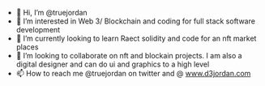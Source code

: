 - 👋 Hi, I’m @truejordan
- 👀 I’m interested in Web 3/ Blockchain and coding for full stack software development
- 🌱 I’m currently looking to learn Raect solidity and code for an nft market places
- 💞️ I’m looking to collaborate on nft and blockain projects. I am also a digital designer and can do ui and graphics to a high level
- 📫 How to reach me @truejordan on twitter and @ www.d3jordan.com

<!---
truejordan/truejordan is a ✨ special ✨ repository because its `README.md` (this file) appears on your GitHub profile.
You can click the Preview link to take a look at your changes.
--->

